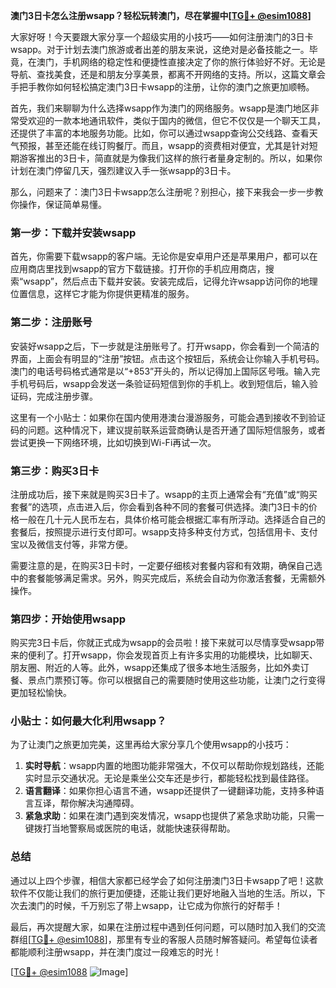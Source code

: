 **澳门3日卡怎么注册wsapp？轻松玩转澳门，尽在掌握中[[TG💪+ @esim1088](https://t.me/s/esim1088)]**

大家好呀！今天要跟大家分享一个超级实用的小技巧——如何注册澳门的3日卡wsapp。对于计划去澳门旅游或者出差的朋友来说，这绝对是必备技能之一。毕竟，在澳门，手机网络的稳定性和便捷性直接决定了你的旅行体验好不好。无论是导航、查找美食，还是和朋友分享美景，都离不开网络的支持。所以，这篇文章会手把手教你如何轻松搞定澳门3日卡wsapp的注册，让你的澳门之旅更加顺畅。

首先，我们来聊聊为什么选择wsapp作为澳门的网络服务。wsapp是澳门地区非常受欢迎的一款本地通讯软件，类似于国内的微信，但它不仅仅是一个聊天工具，还提供了丰富的本地服务功能。比如，你可以通过wsapp查询公交线路、查看天气预报，甚至还能在线订购餐厅。而且，wsapp的资费相对便宜，尤其是针对短期游客推出的3日卡，简直就是为像我们这样的旅行者量身定制的。所以，如果你计划在澳门停留几天，强烈建议入手一张wsapp的3日卡。

那么，问题来了：澳门3日卡wsapp怎么注册呢？别担心，接下来我会一步一步教你操作，保证简单易懂。

### 第一步：下载并安装wsapp

首先，你需要下载wsapp的客户端。无论你是安卓用户还是苹果用户，都可以在应用商店里找到wsapp的官方下载链接。打开你的手机应用商店，搜索“wsapp”，然后点击下载并安装。安装完成后，记得允许wsapp访问你的地理位置信息，这样它才能为你提供更精准的服务。

### 第二步：注册账号

安装好wsapp之后，下一步就是注册账号了。打开wsapp，你会看到一个简洁的界面，上面会有明显的“注册”按钮。点击这个按钮后，系统会让你输入手机号码。澳门的电话号码格式通常是以“+853”开头的，所以记得加上国际区号哦。输入完手机号码后，wsapp会发送一条验证码短信到你的手机上。收到短信后，输入验证码，完成注册步骤。

这里有一个小贴士：如果你在国内使用港澳台漫游服务，可能会遇到接收不到验证码的问题。这种情况下，建议提前联系运营商确认是否开通了国际短信服务，或者尝试更换一下网络环境，比如切换到Wi-Fi再试一次。

### 第三步：购买3日卡

注册成功后，接下来就是购买3日卡了。wsapp的主页上通常会有“充值”或“购买套餐”的选项，点击进入后，你会看到各种不同的套餐可供选择。澳门3日卡的价格一般在几十元人民币左右，具体价格可能会根据汇率有所浮动。选择适合自己的套餐后，按照提示进行支付即可。wsapp支持多种支付方式，包括信用卡、支付宝以及微信支付等，非常方便。

需要注意的是，在购买3日卡时，一定要仔细核对套餐内容和有效期，确保自己选中的套餐能够满足需求。另外，购买完成后，系统会自动为你激活套餐，无需额外操作。

### 第四步：开始使用wsapp

购买完3日卡后，你就正式成为wsapp的会员啦！接下来就可以尽情享受wsapp带来的便利了。打开wsapp，你会发现首页上有许多实用的功能模块，比如聊天、朋友圈、附近的人等。此外，wsapp还集成了很多本地生活服务，比如外卖订餐、景点门票预订等。你可以根据自己的需要随时使用这些功能，让澳门之行变得更加轻松愉快。

### 小贴士：如何最大化利用wsapp？

为了让澳门之旅更加完美，这里再给大家分享几个使用wsapp的小技巧：

1. **实时导航**：wsapp内置的地图功能非常强大，不仅可以帮助你规划路线，还能实时显示交通状况。无论是乘坐公交车还是步行，都能轻松找到最佳路径。
2. **语言翻译**：如果你担心语言不通，wsapp还提供了一键翻译功能，支持多种语言互译，帮你解决沟通障碍。
3. **紧急求助**：如果在澳门遇到突发情况，wsapp也提供了紧急求助功能，只需一键拨打当地警察局或医院的电话，就能快速获得帮助。

### 总结

通过以上四个步骤，相信大家都已经学会了如何注册澳门3日卡wsapp了吧！这款软件不仅能让我们的旅行更加便捷，还能让我们更好地融入当地的生活。所以，下次去澳门的时候，千万别忘了带上wsapp，让它成为你旅行的好帮手！

最后，再次提醒大家，如果在注册过程中遇到任何问题，可以随时加入我们的交流群组[[TG💪+ @esim1088](https://t.me/s/esim1088)]，那里有专业的客服人员随时解答疑问。希望每位读者都能顺利注册wsapp，并在澳门度过一段难忘的时光！

[[TG💪+ @esim1088](https://t.me/s/esim1088) ![Image](https://i.postimg.cc/4NQfJmqS/Snipaste-2025-05-13-00-14-12.png)]